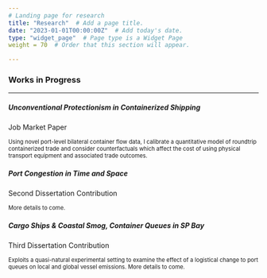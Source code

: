 ```yaml
---
# Landing page for research
title: "Research"  # Add a page title.
date: "2023-01-01T00:00:00Z"  # Add today's date.
type: "widget_page"  # Page type is a Widget Page
weight = 70  # Order that this section will appear.

---
```


### Works in Progress

---

<div class="row">
  <div class="col-sm-6 col-md-4">
    <div class="card">
      <div class="card-body">
        <h5 class="card-title">Unconventional Protectionism in Containerized Shipping</h5>
        <p class="card-text">Job Market Paper</p>
        <p class="card-text" style="font-size:0.8em">Using novel port-level bilateral container flow data, I calibrate a quantitative model of roundtrip containerized trade and consider counterfactuals which affect the cost of using physical transport equipment and associated trade outcomes.</p>
      </div>
    </div>
  </div>
  <div class="col-sm-6 col-md-4">
    <div class="card">
      <div class="card-body">
        <h5 class="card-title">Port Congestion in Time and Space</h5>
        <p class="card-text">Second Dissertation Contribution</p>
        <p class="card-text" style="font-size:0.8em">More details to come.</p>
      </div>
    </div>
  </div>
  <div class="col-sm-6 col-md-4">
    <div class="card">
      <div class="card-body">
        <h5 class="card-title">Cargo Ships & Coastal Smog, Container Queues in SP Bay</h5>
        <p class="card-text">Third Dissertation Contribution</p>
        <p class="card-text" style="font-size:0.8em">Exploits a quasi-natural experimental setting to examine the effect of a logistical change to port queues on local and global vessel emissions. More details to come.</p>
      </div>
    </div>
  </div>
</div>
